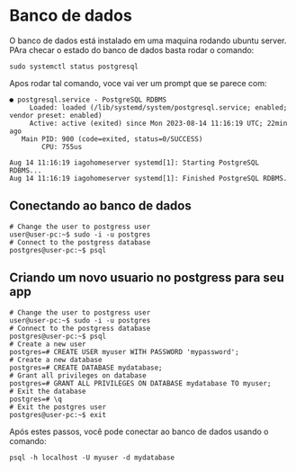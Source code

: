 # Banco de dados 


O banco de dados está instalado em uma maquina rodando ubuntu server. PAra checar o estado do banco de dados 
basta rodar o comando:

```
sudo systemctl status postgresql
```
Apos rodar tal comando, voce vai ver um prompt que se parece com:

```
● postgresql.service - PostgreSQL RDBMS
     Loaded: loaded (/lib/systemd/system/postgresql.service; enabled; vendor preset: enabled)
     Active: active (exited) since Mon 2023-08-14 11:16:19 UTC; 22min ago
   Main PID: 900 (code=exited, status=0/SUCCESS)
        CPU: 755us

Aug 14 11:16:19 iagohomeserver systemd[1]: Starting PostgreSQL RDBMS...
Aug 14 11:16:19 iagohomeserver systemd[1]: Finished PostgreSQL RDBMS.
```


## Conectando ao banco de dados 

```
# Change the user to postgress user
user@user-pc:~$ sudo -i -u postgres
# Connect to the postgress database
postgres@user-pc:~$ psql
```

## Criando um novo usuario no postgress para seu app

```
# Change the user to postgress user
user@user-pc:~$ sudo -i -u postgres
# Connect to the postgress database
postgres@user-pc:~$ psql
# Create a new user
postgres=# CREATE USER myuser WITH PASSWORD 'mypassword';
# Create a new database
postgres=# CREATE DATABASE mydatabase;
# Grant all privileges on database
postgres=# GRANT ALL PRIVILEGES ON DATABASE mydatabase TO myuser;
# Exit the database
postgres=# \q
# Exit the postgres user
postgres@user-pc:~$ exit
```


Após estes passos, você pode conectar ao banco de dados usando o comando:

```
psql -h localhost -U myuser -d mydatabase
```


